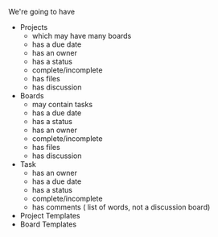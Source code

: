 We're going to have 

* Projects
  * which may have many boards
  * has a due date
  * has an owner
  * has a status
  * complete/incomplete
  * has files
  * has discussion
* Boards
  * may contain tasks
  * has a due date
  * has a status
  * has an owner
  * complete/incomplete
  * has files
  * has discussion
* Task
  * has an owner
  * has a due date
  * has a status
  * complete/incomplete
  * has comments ( list of words, not a discussion board)
* Project Templates
* Board Templates
